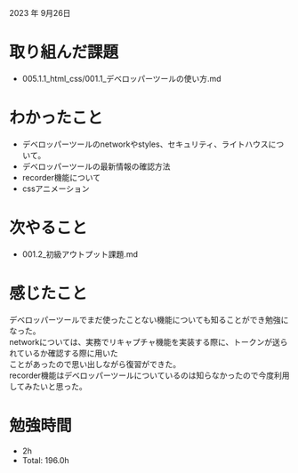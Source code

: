 2023 年 9月26日

# 取り組んだ課題
- 005.1.1_html_css/001.1_デベロッパーツールの使い方.md

# わかったこと
- デベロッパーツールのnetworkやstyles、セキュリティ、ライトハウスについて。
- デベロッパーツールの最新情報の確認方法
- recorder機能について
- cssアニメーション

# 次やること
- 001.2_初級アウトプット課題.md

# 感じたこと
デベロッパーツールでまだ使ったことない機能についても知ることができ勉強になった。<br>
networkについては、実務でリキャプチャ機能を実装する際に、トークンが送られているか確認する際に用いた<br>
ことがあったので思い出しながら復習ができた。<br>
recorder機能はデベロッパーツールについているのは知らなかったので今度利用してみたいと思った。

# 勉強時間
-  2h
- Total: 196.0h
